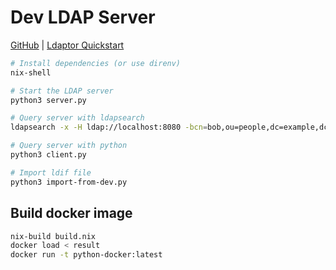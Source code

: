 # Dev LDAP Server

[GitHub](https://github.com/digital-blueprint/dev-ldap-server) |
[Ldaptor Quickstart](https://ldaptor.readthedocs.io/en/latest/quickstart.html)

```bash
# Install dependencies (or use direnv)
nix-shell

# Start the LDAP server
python3 server.py

# Query server with ldapsearch
ldapsearch -x -H ldap://localhost:8080 -bcn=bob,ou=people,dc=example,dc=org cn=bob

# Query server with python
python3 client.py 

# Import ldif file
python3 import-from-dev.py
```

## Build docker image

```bash
nix-build build.nix
docker load < result
docker run -t python-docker:latest
```

